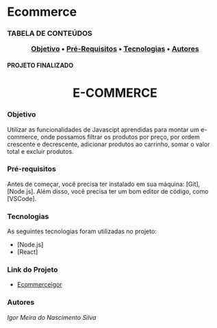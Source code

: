 # Ecommerce


<h3>TABELA DE CONTEÚDOS
<p align="center">
 <a href="#objetivo">Objetivo</a> •
 <a href="#Pré-Requisitos">Pré-Requisitos</a> • 
 <a href="#tecnologias">Tecnologias</a> • 
 <a href="#autores">Autores</a> 
</p>
  
<h4>PROJETO FINALIZADO</h4>


<h1 align="center">E-COMMERCE</h1>

### Objetivo

<p>Utilizar as funcionalidades de Javascipt aprendidas para montar um e-commerce, onde possamos filtrar os produtos por preço, por ordem crescente e decrescente, adicionar produtos ao carrinho, somar o valor total e excluir produtos.</p>

### Pré-requisitos

Antes de começar, você precisa ter instalado em sua máquina: [Git], [Node.js].
Além disso, você precisa ter um bom editor de código, como [VSCode].

### Tecnologias

As seguintes tecnologias foram utilizadas no projeto:

- [Node.js]
- [React]

### Link do Projeto
- <a href="http://ecommerceigor.surge.sh/">Ecommerceigor</a> 

### Autores

*Igor Meira do Nascimento Silva*

